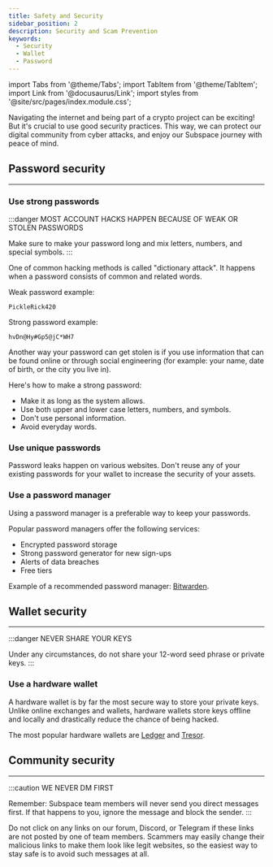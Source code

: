```yaml
---
title: Safety and Security
sidebar_position: 2
description: Security and Scam Prevention
keywords:
  - Security
  - Wallet
  - Password
---
```


import Tabs from '@theme/Tabs';
import TabItem from '@theme/TabItem';
import Link from '@docusaurus/Link';
import styles from '@site/src/pages/index.module.css';

Navigating the internet and being part of a crypto project can be exciting! But it's crucial to use good security practices. This way, we can protect our digital community from cyber attacks, and enjoy our Subspace journey with peace of mind.

## Password security

---

### Use strong passwords

:::danger MOST ACCOUNT HACKS HAPPEN BECAUSE OF WEAK OR STOLEN PASSWORDS 

Make sure to make your password long and mix letters, numbers, and special symbols.
:::

One of common hacking methods is called "dictionary attack". It happens when a password consists of common and related words.

Weak password example:
```
PickleRick420
```
Strong password example:
```
hvDn@Hy#Gp5@jC*WH7
```

Another way your password can get stolen is if you use information that can be found online or through social engineering (for example: your name, date of birth, or the city you live in).

Here's how to make a strong password:
* Make it as long as the system allows.
* Use both upper and lower case letters, numbers, and symbols.
* Don't use personal information.
* Avoid everyday words.

### Use unique passwords

Password leaks happen on various websites. Don't reuse any of your existing passwords for your wallet to increase the security of your assets.

### Use a password manager

Using a password manager is a preferable way to keep your passwords. 

Popular password managers offer the following services:
* Encrypted password storage 
* Strong password generator for new sign-ups 
* Alerts of data breaches
* Free tiers

Example of a recommended password manager: [Bitwarden](https://bitwarden.com/).


## Wallet security

---

:::danger NEVER SHARE YOUR KEYS

Under any circumstances, do not share your 12-word seed phrase or private keys.
:::

### Use a hardware wallet

A hardware wallet is by far the most secure way to store your private keys. Unlike online exchanges and wallets, hardware wallets store keys offline and locally and drastically reduce the chance of being hacked.

The most popular hardware wallets are [Ledger](https://www.ledger.com/) and [Tresor](https://trezor.io/).

## Community security

---

:::caution WE NEVER DM FIRST

Remember: Subspace team members will never send you direct messages first. If that happens to you, ignore the message and block the sender.
:::

Do not click on any links on our forum, Discord, or Telegram if these links are not posted by one of team members. Scammers may easily change their malicious links to make them look like legit websites, so the easiest way to stay safe is to avoid such messages at all.